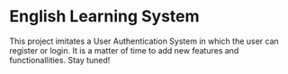# English Learning System
This project imitates a User Authentication System in which the user can register or login. It is a matter of time to add new features and functionallities. Stay tuned!
